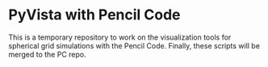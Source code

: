 # PyVista with Pencil Code
This is a temporary repository to work on the visualization tools for spherical grid simulations with the Pencil Code. Finally, these scripts will be merged to the PC repo.
